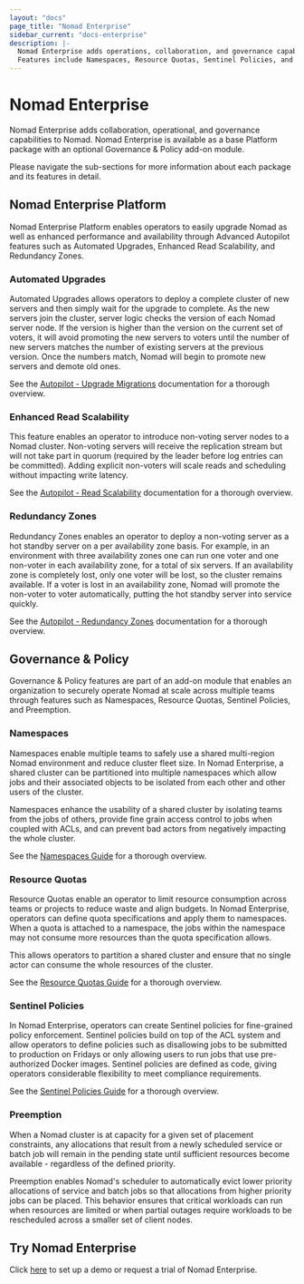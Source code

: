 ```yaml
---
layout: "docs"
page_title: "Nomad Enterprise"
sidebar_current: "docs-enterprise"
description: |-
  Nomad Enterprise adds operations, collaboration, and governance capabilities to Nomad.
  Features include Namespaces, Resource Quotas, Sentinel Policies, and Advanced Autopilot.
---
```


# Nomad Enterprise

Nomad Enterprise adds collaboration, operational, and governance capabilities to Nomad.  Nomad Enterprise is available as a base Platform package with an optional Governance & Policy add-on module.

Please navigate the sub-sections for more information about each package and its features in detail.

## Nomad Enterprise Platform
Nomad Enterprise Platform enables operators to easily upgrade Nomad as well as enhanced performance and availability through Advanced Autopilot features such as Automated Upgrades, Enhanced Read Scalability, and Redundancy Zones.

### Automated Upgrades
Automated Upgrades allows operators to deploy a complete cluster of new servers and then simply wait for the upgrade to complete. As the new servers join the cluster, server logic checks the version of each Nomad server node. If the version is higher than the version on the current set of voters, it will avoid promoting the new servers to voters until the number of new servers matches the number of existing servers at the previous version. Once the numbers match, Nomad will begin to promote new servers and demote old ones.

See the [Autopilot - Upgrade Migrations](https://www.nomadproject.io/guides/operations/autopilot.html#upgrade-migrations) documentation for a thorough overview.

### Enhanced Read Scalability
This feature enables an operator to introduce non-voting server nodes to a Nomad cluster. Non-voting servers will receive the replication stream but will not take part in quorum (required by the leader before log entries can be committed). Adding explicit non-voters will scale reads and scheduling without impacting write latency.

See the [Autopilot - Read Scalability](https://www.nomadproject.io/guides/operations/autopilot.html#server-read-and-scheduling-scaling) documentation for a thorough overview.

### Redundancy Zones
Redundancy Zones enables an operator to deploy a non-voting server as a hot standby server on a per availability zone basis. For example, in an environment with three availability zones one can run one voter and one non-voter in each availability zone, for a total of six servers. If an availability zone is completely lost, only one voter will be lost, so the cluster remains available. If a voter is lost in an availability zone, Nomad will promote the non-voter to voter automatically, putting the hot standby server into service quickly.

See the [Autopilot - Redundancy Zones](https://www.nomadproject.io/guides/operations/autopilot.html#redundancy-zones) documentation for a thorough overview.

## Governance & Policy
Governance & Policy features are part of an add-on module that enables an organization to securely operate Nomad at scale across multiple teams through features such as Namespaces, Resource Quotas, Sentinel Policies, and Preemption.

### Namespaces
Namespaces enable multiple teams to safely use a shared multi-region Nomad environment and reduce cluster fleet size. In Nomad Enterprise, a shared cluster can be partitioned into multiple namespaces which allow jobs and their associated objects to be isolated from each other and other users of the cluster.

Namespaces enhance the usability of a shared cluster by isolating teams from the jobs of others, provide fine grain access control to jobs when coupled with ACLs, and can prevent bad actors from negatively impacting the whole cluster.

See the [Namespaces Guide](https://www.nomadproject.io/docs/enterprise/namespaces/index.html) for a thorough overview.

### Resource Quotas
Resource Quotas enable an operator to limit resource consumption across teams or projects to reduce waste and align budgets. In Nomad Enterprise, operators can define quota specifications and apply them to namespaces. When a quota is attached to a namespace, the jobs within the namespace may not consume more resources than the quota specification allows.

This allows operators to partition a shared cluster and ensure that no single actor can consume the whole resources of the cluster.

See the [Resource Quotas Guide](https://www.nomadproject.io/docs/enterprise/quotas/index.html) for a thorough overview.

### Sentinel Policies
In Nomad Enterprise, operators can create Sentinel policies for fine-grained policy enforcement. Sentinel policies build on top of the ACL system and allow operators to define policies such as disallowing jobs to be submitted to production on Fridays or only allowing users to run jobs that use pre-authorized Docker images. Sentinel policies are defined as code, giving operators considerable flexibility to meet compliance requirements.

See the [Sentinel Policies Guide](https://www.nomadproject.io/guides/governance-and-policy/sentinel/sentinel-policy.html) for a thorough overview.

### Preemption
When a Nomad cluster is at capacity for a given set of placement constraints, any allocations that result from a newly scheduled service or batch job will remain in the pending state until sufficient resources become available - regardless of the defined priority.

Preemption enables Nomad's scheduler to automatically evict lower priority allocations of service and batch jobs so that allocations from higher priority jobs can be placed. This behavior ensures that critical workloads can run when resources are limited or when partial outages require workloads to be rescheduled across a smaller set of client nodes.

## Try Nomad Enterprise
Click [here](https://www.hashicorp.com/go/nomad-enterprise) to set up a demo or request a trial
of Nomad Enterprise.
